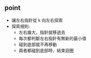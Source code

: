 ## point

- 讓左右指針從 k 向左右探索
- 探索規則:
  - 左右誰大，指針就移過去
  - 每次都判斷左右指針有無新的最小值
  - 碰到底部就不再移動
  - 兩者都碰到底部時，結束迴圈
